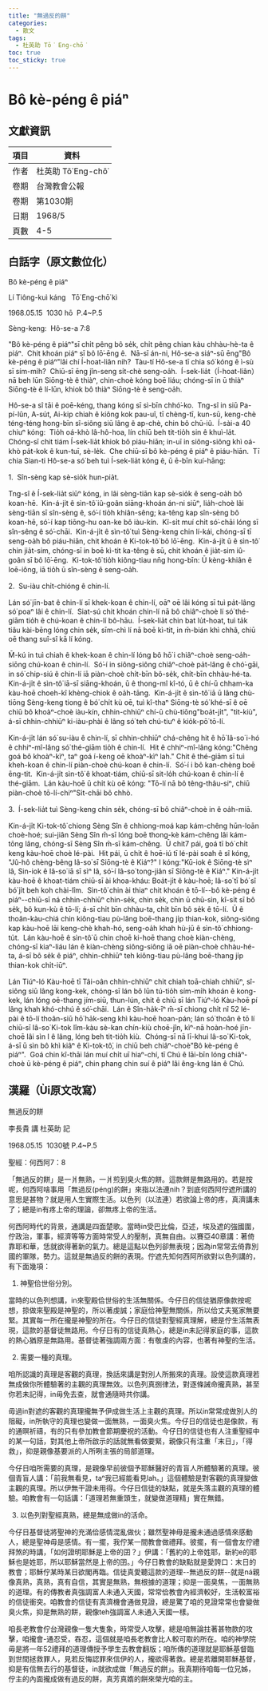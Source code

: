 ```yaml
---
title: "無過反的餅"
categories:
  - 散文
tags:
  - 杜英助 Tō͘ Eng-chō͘
toc: true
toc_sticky: true
---
```


# Bô kè-péng ê piáⁿ

## 文獻資訊

| 項目 | 資料 |
|---|---|
| 作者 | 杜英助 Tō͘ Eng-chō͘ |
| 卷期 | 台灣教會公報 |
| 卷期 | 第1030期 |
| 日期 | 1968/5 |
| 頁數 | 4-5 |

## 白話字（原文數位化）

Bô kè-péng ê piáⁿ

Lí Tiông-kuì káng   Tō͘ Eng-chō͘ kì

1968.05.15  1030 hō  P.4~P.5

Sèng-keng:  Hô-se-a 7:8

"Bô kè-péng ê piáⁿ"sī chi̍t pêng bô se̍k, chi̍t pêng chian kàu chhàu-hè-ta ê piáⁿ.  Chit khoán piáⁿ sī bô lō͘-ēng ê.  Nā-sī án-ni, Hô-se-a siáⁿ-sū ēng"Bô kè-péng ê piáⁿ"lâi chí Í-hoat-liân nih?  Tàu-tí Hô-se-a tī chia só͘ kóng ê ì-sù sī sím-mi̍h?  Chiū-sī ēng jîn-seng si̍t-chè seng-oa̍h.  Í-sek-lia̍t（Í-hoat-liân）nā beh lūn Siōng-tè ê thiàⁿ, chin-choè kóng boē liáu; chóng-sī in ū thiàⁿ Siōng-tè ê lí-lūn, khiok bô thiàⁿ Siōng-tè ê seng-oa̍h.

Hô-se-a sî tāi ê poē-kéng, thang kóng sī sì-bīn chhó͘-ko.  Tng-sî in siū Pa-pí-lûn, A-su̍t, Ai-kip chiah ê kiông kok pau-uî, tī chèng-tī, kun-sū, keng-chè téng-téng hong-bīn sî-siông siū lâng ê ap-chè, chin bô chū-iû.  Í-sài-a 40 chiuⁿ kóng:  Tio̍h oá-khò Iâ-hô-hoa, lín chiū beh tit-tio̍h sin ê khuì-la̍t.  Chóng-sī chit tiám Í-sek-lia̍t khiok bô piáu-hiān; in-uī in siông-siông khì oá-khò pa̍t-kok ê kun-tuī, sè-le̍k.  Che chiū-sī bô kè-péng ê piáⁿ ê piáu-hiān.  Tī chia Sian-ti Hô-se-a só͘ beh tuì Í-sek-lia̍t kóng ê, ū ē-bīn kuí-hāng:

1.  Sîn-sèng kap sè-sio̍k hun-pia̍t.

Tng-sî ê Í-sek-lia̍t siūⁿ kóng, in lâi sèng-tiān kap sè-sio̍k ê seng-oa̍h bô koan-hē.  Kin-á-ji̍t ê sìn-tô͘ iû-goân siāng-khoán án-ni siūⁿ, lia̍h-choè lâi sèng-tiān sī sîn-sèng ê, só͘-í tio̍h khiân-sêng; ka-têng kap sîn-sèng bô koan-hē, só͘-í kap tiōng-hu oan-ke bô iàu-kín.  Kî-si̍t muí chi̍t só͘-chāi lóng sī sîn-sêng ê só͘-chāi.  Kin-á-ji̍t ê sìn-tô͘ tuì Sèng-keng chin lí-kái, chóng-sī tī seng-oa̍h bô piáu-hiān, chit khoán ê Ki-tok-tô͘ bô lō͘-ēng.  Kin-á-ji̍t ū ê sìn-tô͘ chin jia̍t-sim, chóng-sī in boē kì-tit ka-têng ê sū, chit khoán ê jia̍t-sim iû-goân sī bô lō͘-ēng.  Ki-tok-tô͘ tio̍h kiông-tiau nn̄g hong-bīn: Ū kèng-khiân ê loē-iông, iā tio̍h ū sîn-sèng ê seng-oa̍h.

2.  Su-iàu chi̍t-chióng ê chin-lí.

Lán só͘ jīn-bat ê chin-lí sī khek-koan ê chin-lí, oāⁿ oē lâi kóng sī tuì pa̍t-lâng só͘ poaⁿ lâi ê chin-lí.  Siat-sú chit khoán chin-lí nā bô chiâⁿ-choè lí só͘ thé-giām tio̍h ê chú-koan ê chin-lí bô-hāu.  Í-sek-lia̍t chin bat lu̍t-hoat, tuì ta̍k tiâu kài-bēng lóng chin se̍k, sīm-chì lí nā boē kì-tit, in m̄-bián khì chhâ, chiū oē thang suî-sî kā lí kóng.

M̄-kú in tuì chiah ê khek-koan ê chin-lí lóng bô hō͘ i chiâⁿ-choè seng-oa̍h-siōng chú-koan ê chin-lí.  Só͘-í in siông-siông chiâⁿ-choè pa̍t-lâng ê chó͘-gāi, in só͘ chip-siú ê chin-lí iā piàn-choè chi̍t-bīn bô-se̍k, chi̍t-bīn chhàu-hé-ta.  Kin-á-ji̍t ê sìn-tô͘ iā-sī siāng-khoán, ū ê thong-mî kî-tó, ū ê chí-ū chham-ka kàu-hoē choeh-kî khèng-chiok ê oa̍h-tāng.  Kin-á-ji̍t ê sìn-tô͘ iā ū lâng chù-tiōng Sèng-keng tiong ê bó͘ chi̍t kù oē, tuì kî-thaⁿ Siōng-tè só͘ khé-sī ê oē chiū bô khoàⁿ-choè iàu-kín, chhin-chhiūⁿ chí-ū chù-tiōng"boa̍t-ji̍t", "tit-kiù", á-sī chhin-chhiūⁿ ki-iàu-phài ê lâng só͘ teh chú-tiuⁿ ê kio̍k-pō͘ tō-lí.

Kin-á-ji̍t lán só͘ su-iàu ê chin-lí, sī chhin-chhiūⁿ chá-chêng hit ê hō͘ Iâ-so͘ i-hó ê chhiⁿ-mî-lâng só͘ thé-giām tio̍h ê chin-lí.  Hit ê chhiⁿ-mî-lâng kóng:"Chêng goá bô khoàⁿ-kìⁿ, taⁿ goá í-keng oē khoàⁿ-kìⁿ lah." Chit ê thé-giām sī tuì kheh-koan ê chin-lí piàn-choè chú-koan ê chin-lí.  Só͘-í i bô kan-chèng boē ēng-tit.  Kin-á-ji̍t sìn-tô͘ ê khoat-tiám, chiū-sī sit-lo̍h chú-koan ê chin-lí ê thé-giām.  Lán kàu-hoē ū chi̍t kù oē kóng: "Tō-lí nā bô têng-thâu-siⁿ, chiū piàn-choè tō-lí-chiⁿ"Si̍t-chāi bô chhò.

3.  Í-sek-lia̍t tuì Sèng-keng chin se̍k, chóng-sī bô chiâⁿ-choè in ê oa̍h-miā.

Kin-á-ji̍t Ki-tok-tô͘ chiong Sèng Sîn ê chhiong-moá kap kám-chêng hūn-loān choè-hoé; sui-jiân Sèng Sîn m̄-sī lóng boē thong-kè kám-chêng lâi kám-tōng lâng, chóng-sī Sèng Sîn m̄-sī kám-chêng.  Ū chit7 pái, goá tī bó͘ chi̍t keng kàu-hoē choè lé-pài.  Hit pái, ū chi̍t ê hoē-iú tī lé-pài soah ê sî kóng, "Jû-hô chèng-bêng Iâ-so͘ sī Siōng-tè ê Kiáⁿ?" I kóng:"Kū-iok ê Siōng-tè sìⁿ Iâ, Sin-iok ê Iâ-so͘ iā sī sìⁿ Iâ, só͘-í Iâ-so͘ tong-jiân sī Siōng-tè ê Kiáⁿ." Kin-á-ji̍t kàu-hoē ê khoat-tiám chiū-sī ài khoa-kháu: Boa̍t-ji̍t ê kàu-hoē; Iâ-so͘ tī bó͘ sî bó͘ ji̍t beh koh chài-lîm.  Sìn-tô͘ chin ài thiaⁿ chit khoán ê tō-lí--bô kè-péng ê piáⁿ--chiū-sī ná chhin-chhiūⁿ chin-se̍k, chin se̍k, chin ū chū-sìn, kî-si̍t sī bô se̍k, bô kun-kù ê tō-lí; á-sī chi̍t bīn chhàu-ta, chi̍t bīn bô se̍k ê tō-lí.  Ū ê thoân-kàu-chiá chin kiông-tiau pù-lâng boē-thang ji̍p thian-kok, siông-siông kap kàu-hoē lāi keng-chè khah-hó, seng-oa̍h khah hù-jū ê sìn-tô͘ chhiong-tu̍t.  Lán kàu-hoē ê sìn-tô͘ ū chin choē ki-hoē thang choè kiàn-chèng, chóng-sī kiaⁿ-liáu lán ê kiàn-chèng siông-siông iā oē piàn-choè chhàu-hé-ta, á-sī bô se̍k ê piáⁿ, chhin-chhiūⁿ teh kiông-tiau pù-lâng boē-thang ji̍p thian-kok chi̍t-iūⁿ.

Lán Tiúⁿ-ló Kàu-hoē tī Tâi-oân chhin-chhiūⁿ chi̍t chiah toā-chiah chhiūⁿ, sî-siông siū lâng kong-kek, chóng-sī lán bô lūn tú-tio̍h sím-mi̍h khoán ê kong-kek, lán lóng oē-thang jím-siū, thun-lún, chit ê chiū sī lán Tiúⁿ-ló Kàu-hoē pí lâng khah khó-chhú ê só͘-chāi.  Lán ê Sîn-ha̍k-īⁿ m̄-sī chiong chi̍t nî 52 lé-pài ê tō-lí thoân-siū hō͘ ha̍k-seng khì kàu-hoē hoan-pán; lán só͘ thoân ê tō lí chiū-sī Iâ-so͘ Ki-tok lîm-kàu sè-kan chín-kiù choē-jîn, kìⁿ-nā hoàn-hoé jīn-choē lâi sìn I ê lâng, lóng beh tit-tio̍h kiù.  Chóng-sī nā lī-khui Iâ-so͘ Ki-tok, á-sī ū sìn bô khì kiâⁿ ê Ki-tok-tô͘, in chiū beh chiâⁿ-choè"Bô kè-péng ê piáⁿ".  Goá chin kî-thāi lán muí chi̍t uī hiaⁿ-chí, tī Chú ê lāi-bīn lóng chiâⁿ-choè ū kè-péng ê piáⁿ, chin phang chin suí ê piáⁿ lâi êng-kng lán ê Chú.

## 漢羅（Ùi原文改寫）

無過反的餅

李長貴 講 杜英助 記

1968.05.15  1030號 P.4~P.5

聖經：何西阿7：8

「無過反的餅」是一爿無熟，一爿煎到臭火焦的餅。這款餅是無路用的。若是按呢，何西阿啥事用「無過反(péng)的餅」來指以法連nih？到底何西阿佇遮所講的意思是甚物？就是用人生實際生活。以色列（以法連）若欲論上帝的疼，真濟講未了；總是in有疼上帝的理論，卻無疼上帝的生活。

何西阿時代的背景，通講是四面楚歌。當時in受巴比倫，亞述，埃及遮的強國圍，佇政治，軍事，經濟等等方面時常受人的壓制，真無自由。以賽亞40章講：著倚靠耶和華，恁就欲得著新的氣力。總是這點以色列卻無表現；因為in常常去倚靠別國的軍隊，勢力。這就是無過反的餅的表現。佇遮先知何西阿所欲對以色列講的，有下面幾項：

1. 神聖佮世俗分別。

當時的以色列想講，in來聖殿佮世俗的生活無關係。今仔日的信徒猶原像款按呢想，掠做來聖殿是神聖的，所以著虔誠；家庭佮神聖無關係，所以佮丈夫冤家無要緊。其實每一所在攏是神聖的所在。今仔日的信徒對聖經真理解，總是佇生活無表現，這款的基督徒無路用。今仔日有的信徒真熱心，總是in未記得家庭的事，這款的熱心猶原是無路用。基督徒著強調兩方面：有敬虔的內容，也著有神聖的生活。

2. 需要一種的真理。

咱所認識的真理是客觀的真理，換話來講是對別人所搬來的真理。設使這款真理若無成做你所體驗著的主觀的真理無效。以色列真捌律法，對逐條誡命攏真熟，甚至你若未記得，in毋免去查，就會通隨時共你講。

毋過in對遮的客觀的真理攏無予伊成做生活上主觀的真理。所以in常常成做別人的阻礙，in所執守的真理也變做一面無熟，一面臭火焦。今仔日的信徒也是像款，有的通暝祈禱，有的只有參加教會節期慶祝的活動。今仔日的信徒也有人注重聖經中的某一句話，對其他上帝所啟示的話就無看做要緊，親像只有注重「末日」，「得救」，抑是親像基要派的人所咧主張的局部道理。

今仔日咱所需要的真理，是親像早前彼個予耶穌醫好的青盲人所體驗著的真理。彼個青盲人講：「前我無看見，taⁿ我已經能看見lah。」這個體驗是對客觀的真理變做主觀的真理。所以伊無干證未用得。今仔日信徒的缺點，就是失落主觀的真理的體驗。咱教會有一句話講：「道理若無重頭生，就變做道理精」實在無錯。

3. 以色列對聖經真熟，總是無成做in的活命。

今仔日基督徒將聖神的充滿佮感情混亂做伙；雖然聖神毋是攏未通過感情來感動人，總是聖神毋是感情。有一擺，我佇某一間教會做禮拜。彼擺，有一個會友佇禮拜煞的時講，「如何證明耶穌是上帝的囝？」伊講：「舊約的上帝姓耶，新約e的耶穌也是姓耶，所以耶穌當然是上帝的囝。」今仔日教會的缺點就是愛誇口：末日的教會；耶穌佇某時某日欲閣再臨。信徒真愛聽這款的道理--無過反的餅--就是ná親像真熟，真熟，真有自信，其實是無熟，無根據的道理；抑是一面臭焦，一面無熟的道理。有的傳教者真強調富人未通入天國，常常佮教會內經濟較好，生活較富裕的信徒衝突。咱教會的信徒有真濟機會通做見證，總是驚了咱的見證常常也會變做臭火焦，抑是無熟的餅，親像teh強調富人未通入天國一樣。

咱長老教會佇台灣親像一隻大隻象，時常受人攻擊，總是咱無論拄著甚物款的攻擊，咱攏會-通忍受，吞忍，這個就是咱長老教會比人較可取的所在。咱的神學院毋是將一年52禮拜的道理傳授予學生去教會翻版；咱所傳的道理就是耶穌基督臨到世間拯救罪人，見若反悔認罪來信伊的人，攏欲得著救。總是若離開耶穌基督，抑是有信無去行的基督徒，in就欲成做「無過反的餅」。我真期待咱每一位兄姊，佇主的內面攏成做有過反的餅，真芳真媠的餅來榮光咱的主。
